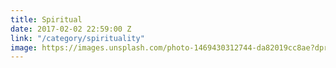 ```yaml
---
title: Spiritual
date: 2017-02-02 22:59:00 Z
link: "/category/spirituality"
image: https://images.unsplash.com/photo-1469430312744-da82019cc8ae?dpr=1&auto=format&fit=crop&w=1500&h=1000&q=80&cs=tinysrgb&crop=
---
```


